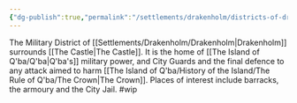 ```yaml
---
{"dg-publish":true,"permalink":"/settlements/drakenholm/districts-of-drakenholm/military-district/"}
---
```


The Military District of [[Settlements/Drakenholm/Drakenholm\|Drakenholm]] surrounds [[The Castle\|The Castle]]. It is the home of [[The Island of Q'ba/Q'ba\|Q'ba's]] military power, and City Guards and the final defence to any attack aimed to harm [[The Island of Q'ba/History of the Island/The Rule of Q'ba/The Crown\|The Crown]]. Places of interest include barracks, the armoury and the City Jail.
#wip 